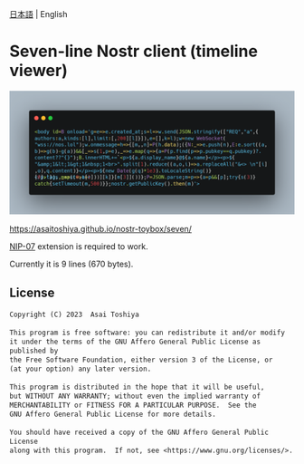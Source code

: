 [日本語](./README.md) | English

# Seven-line Nostr client (timeline viewer)

![carbon.png](carbon.png)

https://asaitoshiya.github.io/nostr-toybox/seven/

[NIP-07](https://github.com/nostr-protocol/nips/blob/master/07.md) extension is required to work.

Currently it is 9 lines (670 bytes).


## License

    Copyright (C) 2023  Asai Toshiya

    This program is free software: you can redistribute it and/or modify
    it under the terms of the GNU Affero General Public License as published by
    the Free Software Foundation, either version 3 of the License, or
    (at your option) any later version.

    This program is distributed in the hope that it will be useful,
    but WITHOUT ANY WARRANTY; without even the implied warranty of
    MERCHANTABILITY or FITNESS FOR A PARTICULAR PURPOSE.  See the
    GNU Affero General Public License for more details.

    You should have received a copy of the GNU Affero General Public License
    along with this program.  If not, see <https://www.gnu.org/licenses/>.
